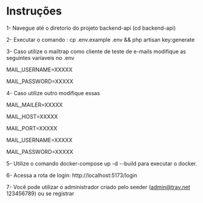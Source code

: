 # Instruções

1- Navegue até o diretorio do projeto backend-api (cd backend-api)

2- Executar o comando : cp .env.example .env && php artisan key:generate

3- Caso utilize o mailtrap como cliente de teste de e-mails modifique as seguintes variaveis no .env

MAIL_USERNAME=XXXXX

MAIL_PASSWORD=XXXXX

4- Caso utilize outro modifique essas

MAIL_MAILER=XXXXX

MAIL_HOST=XXXXX

MAIL_PORT=XXXXX

MAIL_USERNAME=XXXXX

MAIL_PASSWORD=XXXXX

5- Utilize o comando docker-compose up -d --build para executar o docker.

6- Acessa a rota de login: http://localhost:5173/login

7- Você pode utilizar o administrador criado pelo seeder (admin@tray.net 123456789) ou se registrar